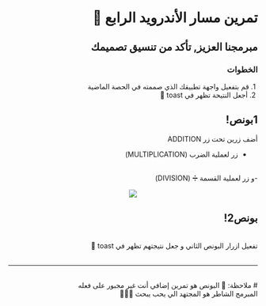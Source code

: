 <div dir = "rtl">

# تمرين مسار الأندرويد الرابع 💚
## مبرمجنا العزيز, تأكد من تنسيق تصميمك
### الخطوات 
&#x202b; 1. قم بتفعيل واجهة تطبيقك الذي صممته في الحصة الماضية 
<br>
&#x202b; 2. أجعل النتيحة تظهر في toast 🍞
<br>
##  1بونص! 
أضف زرين تحت زر ADDITION 
<br>
- زر لعملية الضرب (MULTIPLICATION)
<br> 
-و زر لعملية القسمة ➗ (DIVISION)


<p align="center">
<img src = "https://media.discordapp.net/attachments/745956448831275079/755413199079080036/Screen_Shot_2020-09-15_at_4.00.29_PM.png?width=323&height=671" width = ""350 px" margin="auto"/>
</p> 

##  بونص2!
<br>
تفعيل ازرار البونص الثاني و جعل نتيجتهم تظهر في toast 🍞
<br>
<br>
<hr>
<br>
# ملاحظة: 📢
البونص هو تمرين إضافي أنت غير مجبور على فعله
<br>
المبرمج الشاطر هو المجتهد الي يحب يبحث 🤩👍🏻

</div>

